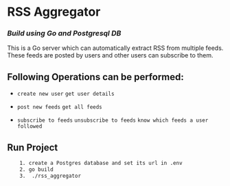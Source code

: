 
# RSS Aggregator
### _Build using Go and Postgresql DB_


 This is a Go server which can automatically extract RSS from multiple feeds.
 These feeds are posted by users and other users can subscribe to them. 


## Following Operations can be performed:

- `create new user`
 `get user details`

- `post new feeds`
 `get all feeds`

- `subscribe to feeds`
 `unsubscribe to feeds`
 `know which feeds a user followed`

    



## Run Project

```sh
    1. create a Postgres database and set its url in .env
    2. go build
    3.  ./rss_aggregator
```
